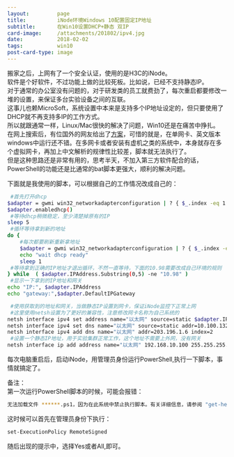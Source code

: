 ```yaml
---
layout:         page
title:          iNode环境Windows 10配置固定IP地址
subtitle:       在Win10设置DHCP+静态 双IP
card-image:     /attachments/201802/ipv4.jpg
date:           2018-02-02
tags:           win10
post-card-type: image
---
```

搬家之后，上网有了一个安全认证，使用的是H3C的iNode。  
软件是个好软件，不过功能上做的比较死板。比如说，已经不支持静态IP。  
对于通常的办公室没有问题的，对于研发类的员工就费劲了，每次重启都要修改一堆的设置，来保证多台实验设备之间的互联。  
这事儿也赖MicroSoft，系统设置中本来是支持多个IP地址设定的，但只要使用了DHCP就不再支持多IP的工作方式。  
所以就跟通常一样，Linux/Mac很快的解决了问题，Win10还是在痛苦中挣扎。  
在网上搜索后，有位国外的网友给出了[方案](https://superuser.com/questions/679134/add-a-static-ip-alias-to-a-dhcp-interface-on-windows-8/1250941)，可惜的就是，在单网卡、英文版本windows中运行还不错。在多网卡或者安装有虚机之类的系统中，本身就存在多个虚拟网卡，再加上中文解析的规律性比较差，脚本就无法执行了。  
但是这种思路还是非常有用的，思考半天，不加入第三方软件配合的话，PowerShell的功能还是比通常的bat脚本更强大，顺利的解决问题。  

下面就是我使用的脚本，可以根据自己的工作情况改成自己的：  
```bash
 #首先打开dhcp
$adapter = gwmi win32_networkadapterconfiguration | ? { $_.index -eq 1 }
$adapter.enabledhcp()
 #等待dhcp稍微稳定，至少清楚掉原有的IP
sleep 5
 #循环等待拿到新的地址
do {
	#每次都要刷新重新拿地址
	$adapter = gwmi win32_networkadapterconfiguration | ? { $_.index -eq 1 }
	echo "wait dhcp ready"
	sleep 1
 #等待拿到正确的IP地址才退出循环，不然一直等待，下面的10.98需要改成自己环境的规则
} while  ( $adapter.IPAddress.Substring(0,5) -ne "10.98" ) 
 #显示一下拿到的IP地址和网关
echo "IP:", $adapter.IPAddress 
echo "gateway:",$adapter.DefaultIPGateway

 #使用获取到的地址和网关，当做静态IP设置到网卡，保证iNode监控下正常上网
 #这里使用netsh设置为了更好的兼容性，注意修改网卡名称为自己系统的	
netsh interface ipv4 set address name="以太网" source=static $adapter.IPAddress[0] 255.255.252.0 $adapter.DefaultIPGateway[0]
netsh interface ipv4 set dns name="以太网" source=static addr=10.100.132.16 
netsh interface ipv4 add dns name="以太网" addr=203.196.1.6 index=2
 #设置一个静态IP地址，用于实验集群正常工作，这个地址不需要上外网，没有网关
netsh interface ip add address name="以太网" 192.168.10.100 255.255.255.0
```

每次电脑重启后，启动iNode，用管理员身份运行PowerShell,执行一下脚本，事情就搞定了。  

备注：  
第一次运行PowerShell脚本的时候，可能会报错：  
```bash
无法加载文件 ******.ps1，因为在此系统中禁止执行脚本。有关详细信息，请参阅 "get-help about_signing"。 
```
这时候可以首先在管理员身份下执行：  
```bash
set-ExecutionPolicy RemoteSigned
```
随后出现的提示中，选择Yes或者All,即可。  


